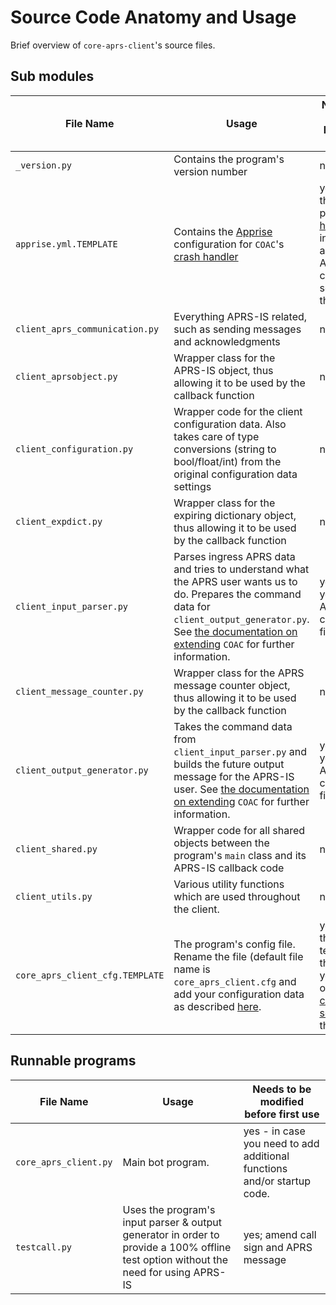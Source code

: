 # Source Code Anatomy and Usage

Brief overview of `core-aprs-client`'s source files. 

## Sub modules

| File Name                       | Usage                                                                                                                                                                                                                               | Needs to be modified before first use                                                                                                                              |
|---------------------------------|-------------------------------------------------------------------------------------------------------------------------------------------------------------------------------------------------------------------------------------|--------------------------------------------------------------------------------------------------------------------------------------------------------------------|
| `_version.py`                   | Contains the program's version number                                                                                                                                                                                               | no                                                                                                                                                                 |
| `apprise.yml.TEMPLATE`          | Contains the [Apprise](https://www.github.com/caronc/apprise) configuration for `COAC`'s [crash handler](configuration_subsections/config_crash_handler.md)                                                                         | yes; rename the file as per [crash handler](configuration_subsections/config_crash_handler.md) instructions and add the Apprise configuration settings to the file |
| `client_aprs_communication.py`  | Everything APRS-IS related, such as sending messages and acknowledgments                                                                                                                                                            | no                                                                                                                                                                 |
| `client_aprsobject.py`          | Wrapper class for the APRS-IS object, thus allowing it to be used by the callback function                                                                                                                                          | no                                                                                                                                                                 |
| `client_configuration.py`       | Wrapper code for the client configuration data. Also takes care of type conversions (string to bool/float/int) from the original configuration data settings                                                                        | no                                                                                                                                                                 |
| `client_expdict.py`             | Wrapper class for the expiring dictionary object, thus allowing it to be used by the callback function                                                                                                                              | no                                                                                                                                                                 |
| `client_input_parser.py`        | Parses ingress APRS data and tries to understand what the APRS user wants us to do. Prepares the command data for `client_output_generator.py`. See [the documentation on extending](extensions.md) `COAC` for further information. | yes; add your custom APRS parser code to this file                                                                                                                 |
| `client_message_counter.py`     | Wrapper class for the APRS message counter object, thus allowing it to be used by the callback function                                                                                                                             | no                                                                                                                                                                 |
| `client_output_generator.py`    | Takes the command data from `client_input_parser.py` and builds the future output message for the APRS-IS user. See [the documentation on extending](extensions.md) `COAC` for further information.                                 | yes; add your custom APRS output code to this file                                                                                                                 |
| `client_shared.py`              | Wrapper code for all shared objects between the program's `main` class and its APRS-IS callback code                                                                                                                                | no                                                                                                                                                                 |
| `client_utils.py`               | Various utility functions which are used throughout the client.                                                                                                                                                                     | no                                                                                                                                                                 |
| `core_aprs_client_cfg.TEMPLATE` | The program's config file. Rename the file (default file name is `core_aprs_client.cfg` and add your configuration data as described [here](configuration.md).                                                                      | yes; rename the file template and then add your very own [configuration settings](configuration.md) to the file                                                    |

## Runnable programs

| File Name             | Usage                                                                                                                                | Needs to be modified before first use                                   |
|-----------------------|--------------------------------------------------------------------------------------------------------------------------------------|-------------------------------------------------------------------------|
| `core_aprs_client.py` | Main bot program.                                                                                                                    | yes - in case you need to add additional functions and/or startup code. |
| `testcall.py`         | Uses the program's input parser & output generator in order to provide a 100% offline test option without the need for using APRS-IS | yes; amend call sign and APRS message                                   |
